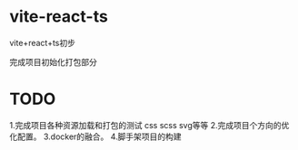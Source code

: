 # vite-react-ts
vite+react+ts初步

完成项目初始化打包部分

# TODO
1.完成项目各种资源加载和打包的测试 css scss svg等等
2.完成项目个方向的优化配置。
3.docker的融合。
4.脚手架项目的构建
